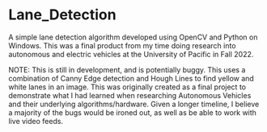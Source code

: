 # Lane_Detection
A simple lane detection algorithm developed using OpenCV and Python on Windows. This was a final product from my time doing research into autonomous and electric vehicles at the University of Pacific in Fall 2022.

NOTE: This is still in development, and is potentially buggy. This uses a combination of Canny Edge detection and Hough Lines to find yellow and white lanes in an image. This was originally created as a final project to demonstrate what I had learned when researching Autonomous Vehicles and their underlying algorithms/hardware. Given a longer timeline, I believe a majority of the bugs would be ironed out, as well as be able to work with live video feeds.

